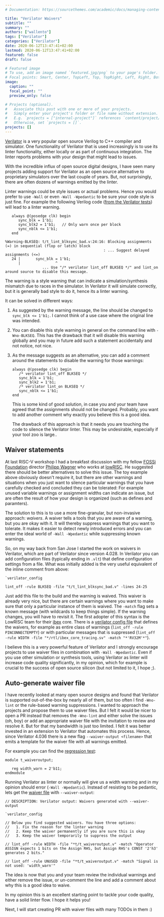 ```yaml
---
# Documentation: https://sourcethemes.com/academic/docs/managing-content/

title: "Verilator Waivers"
subtitle: ""
summary: ""
authors: ["wallento"]
tags: ["Verilator"]
categories: ["Verilator"]
date: 2020-06-12T13:47:41+02:00
lastmod: 2020-06-12T13:47:41+02:00
featured: false
draft: false

# Featured image
# To use, add an image named `featured.jpg/png` to your page's folder.
# Focal points: Smart, Center, TopLeft, Top, TopRight, Left, Right, BottomLeft, Bottom, BottomRight.
image:
  caption: ""
  focal_point: ""
  preview_only: false

# Projects (optional).
#   Associate this post with one or more of your projects.
#   Simply enter your project's folder or file name without extension.
#   E.g. `projects = ["internal-project"]` references `content/project/deep-learning/index.md`.
#   Otherwise, set `projects = []`.
projects: []
---
```


[Verilator](https://www.veripool.org/wiki/verilator) is a very popular open
source Verilog to C++ compiler and simulator. One functionality of Verilator
that is used increasingly is to use its linter functionality, either locally or
as part of continuous integration. The linter reports problems with your design
that might lead to issues.

With the incredible influx of open source digital designs, I have seen many
projects adding support for Verilator as an open source alternative to
proprietary simulators over the last couple of years. But, not surprisingly,
there are often dozens of warnings emitted by the linter.

Linter warnings could be style issues or actual problems. Hence you would prefer
to use `-Wall` or even `-Wall -Wpedantic` to be sure your code style is just
fine. For example the following Verilog code ([from the Verilator
tests](https://github.com/verilator/verilator/blob/master/test_regress/t/t_lint_blksync_bad.v))
will lead to a linter warning.

```
   always @(posedge clk) begin
      sync_blk = 1'b1;
      sync_blk2 = 1'b1;   // Only warn once per block
      sync_nblk <= 1'b1;
   end
```

```
%Warning-BLKSEQ: t/t_lint_blksync_bad.v:24:16: Blocking assignments (=) in sequential (flop or latch) block
                                             : ... Suggest delayed assignments (<=)
   24 |       sync_blk = 1'b1;
      |                ^
                 ... Use "/* verilator lint_off BLKSEQ */" and lint_on around source to disable this message.
```

The warning is a style warning that can indicate a simulation/synthesis mismatch
due to races in the simulator. In Verilator it will simulate correctly, but it
is generally bad style to do it, hence its a linter warning.

It can be solved in different ways:

1. As suggested by the warning message, the line should be changed to `sync_blk
   <= 1'b1;`. I cannot think of a use case where the original line was intended.
2. You can disable this style warning in general on the command line with
   `-Wno-BLKSEQ`. This has the drawback that it will disable this warning
   globally and you may in future add such a statement accidentally and not
   notice, not nice.
3. As the message suggests as an alternative, you can add a comment around the
   statements to disable the warning for those warnings:

   ```
   always @(posedge clk) begin
      /* verilator lint_off BLKSEQ */
      sync_blk = 1'b1;
      sync_blk2 = 1'b1;
      /* verilator lint_on BLKSEQ */
      sync_nblk <= 1'b1;
   end
   ```

   This is some kind of good solution, in case you and your team have agreed
   that the assignments should not be changed. Probably, you want to add another
   comment why exactly you believe this is a good idea.

   The drawback of this approach is that it needs you are touching the code to
   silence the Verilator linter. This may be undesirable, especially if your
   tool zoo is large..

## Waiver statements

At last RISC-V workshop I had a breakfast discussion with my fellow [FOSSi
Foundation](https://fossi-foundation.org) director [Philipp
Wagner](https://twitter.com/MrImphil) who works at
[lowRISC](https://lowrisc.org). He suggested there should be better alternatives
to solve this issue. The toy example above obviously doesn't require it, but
there are other warnings and situations when you just want to silence particular
warnings that you have carefully checked and concluded they can be tolerated:
For example unused variable warnings or assignment widths can indicate an issue,
but are often the result of how your design is organized (such as defines and
paramters).

The solution to this is to use a more fine-granular, but non-invasive approach:
*waivers*. A waiver tells a tools that you are aware of a warning, but you are
okay with it. It will thereby suppress warnings that you want to tolerate. It
makes it easier to detect newly introduced errors and you can enter the ideal
world of `-Wall -Wpedantic` while suppressing known warnings.

So, on my way back from San Jose I started the work on waivers in Verilator,
which are part of Verilator since version 4.028. In Verilator you can add
configuration files (typically ending in `.vlt`) that define configuration
settings from a file. What was initially added is the very useful equivalent of
the inline comment from above:

```
`verilator_config

lint_off -rule BLKSEQ -file "t/t_lint_blksync_bad.v" -lines 24-25
```

Just add this file to the build and the warning is waived. This waiver is
already very nice, but there are certain warnings where you want to make sure
that only a particular instance of them is waived. The `-match` flag sets a
known message (with wildcards to keep things simple). If the warning changes,
you will have to revisit it. The first adopter of this syntax is the LowRISC
team for their [ibex](https://github.com/lowRISC/ibex/) core. There is a
[verilator config
file](https://github.com/lowRISC/ibex/blob/master/lint/verilator_waiver.vlt)
that defines the waivers, for example as entire class of warnings (`lint_off
-rule PINCONNECTEMPTY`) or with particular messages that is suppressed
(`lint_off -rule WIDTH -file "*/rtl/ibex_core_tracing.sv" -match "*'RV32M'*"`).

I believe this is a very powerful feature of Verilator and I strongly encourage
projects to use waiver files in combination with `-Wall -Wpedantic`. Even if you
use other simulation or synthesis tools, using Verilator as linter will increase
code quality significantly, in my opinion, which for example is crucial to the
success of open source silicon (but not limited to it, I hope ;).

## Auto-generate waiver file

I have recently looked at many open source designs and found that Verilator is
supported out-of-the-box by nearly all of them, but too often I find `-Wno-lint`
or the rule-based warning suppressions. I wanted to approach the projects and
propose them to use waiver files. But I felt it would be nicer to open a PR
instead that removes the `-Wno-lint` and either solve the issues (oh, boy) or
add an appropriate waiver file with the invitation to review and resolve it. But
for that my bandwidth is just too limited. I felt it was better invested in an
extension to Verilator that automates this process. Hence, since Verilator 4.036
there is a new flag `--waiver-output <filename>` that emits a template for the
waiver file with all warnings emitted.

For example you can find the [regression test](https://github.com/verilator/verilator/blob/master/test_regress/t/t_waiveroutput.v):

```
module t_waiveroutput;

   reg width_warn = 2'b11;
endmodule
```

Running Verilator as linter or normally will give us a width warning and in my
opinion should error (`-Wall -Wpedantic`). Instead of resisting to be pedantic,
lets get the [waiver
file](https://github.com/verilator/verilator/blob/master/test_regress/t/t_waiveroutput.out)
with `--waiver-output`:

```
// DESCRIPTION: Verilator output: Waivers generated with --waiver-output

`verilator_config

// Below you find suggested waivers. You have three options:
//   1. Fix the reason for the linter warning
//   2. Keep the waiver permanently if you are sure this is okay
//   3. Keep the waiver temporarily to suppress the output

// lint_off -rule WIDTH -file "*t/t_waiveroutput.v" -match "Operator ASSIGN expects 1 bits on the Assign RHS, but Assign RHS's CONST '2'h3' generates 2 bits."

// lint_off -rule UNUSED -file "*t/t_waiveroutput.v" -match "Signal is not used: 'width_warn'"
```

The idea is now that you and your team review the individual warnings and either
remove the issue, or un-comment the line and add a comment about why this is a
good idea to waive.

In my opinion this is an excellent starting point to tackle your code quality,
have a solid linter flow. I hope it helps you!

Next, I will start creating PR with waiver files with many TODOs in them :)
